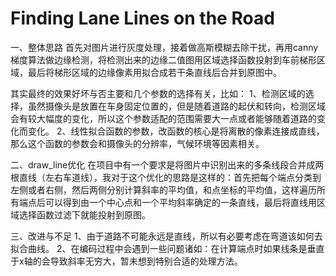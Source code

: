 # **Finding Lane Lines on the Road** 

一、整体思路
首先对图片进行灰度处理，接着做高斯模糊去除干扰，再用canny梯度算法做边缘检测，将检测出来的边缘二值图用区域选择函数投射到车前梯形区域，最后将梯形区域的边缘像素用拟合成若干条直线后合并到原图中。

其实最终的效果好坏与否主要和几个参数的选择有关，比如：
1、检测区域的选择，虽然摄像头是放置在车身固定位置的，但是随着道路的起伏和转向，检测区域会有较大幅度的变化，所以这个参数适配的范围需要大一点或者能够随着道路的变化而变化。
2、线性拟合函数的参数，改函数的核心是将离散的像素连接成直线，那么这个函数的参数会和摄像头的分辨率，气候环境等因素相关。

二、draw_line优化
在项目中有一个要求是将图片中识别出来的多条线段合并成两根直线（左右车道线），我对于这个优化的思路是这样的：首先把每个端点分类到左侧或者右侧，然后两侧分别计算斜率的平均值，和点坐标的平均值，这样遍历所有端点后可以得到由一个中心点和一个平均斜率确定的一条直线，最后将直线用区域选择函数过滤下就能投射到原图。

三、改进与不足
1、由于道路不可能永远是直线，所以有必要考虑在弯道该如何去拟合曲线。
2、在编码过程中会遇到一些问题诸如：在计算端点时如果线条是垂直于x轴的会导致斜率无穷大，暂未想到特别合适的处理方法。





